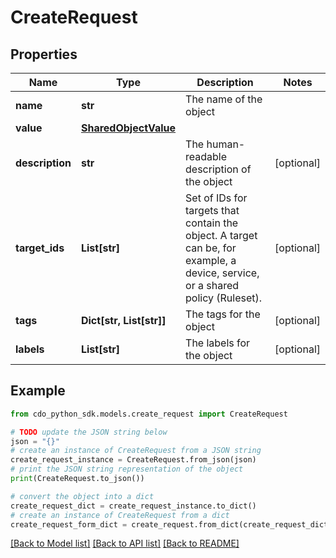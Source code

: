 # CreateRequest


## Properties

Name | Type | Description | Notes
------------ | ------------- | ------------- | -------------
**name** | **str** | The name of the object | 
**value** | [**SharedObjectValue**](SharedObjectValue.md) |  | 
**description** | **str** | The human-readable description of the object | [optional] 
**target_ids** | **List[str]** | Set of IDs for targets that contain the object. A target can be, for example, a device, service, or a shared policy (Ruleset). | [optional] 
**tags** | **Dict[str, List[str]]** | The tags for the object | [optional] 
**labels** | **List[str]** | The labels for the object | [optional] 

## Example

```python
from cdo_python_sdk.models.create_request import CreateRequest

# TODO update the JSON string below
json = "{}"
# create an instance of CreateRequest from a JSON string
create_request_instance = CreateRequest.from_json(json)
# print the JSON string representation of the object
print(CreateRequest.to_json())

# convert the object into a dict
create_request_dict = create_request_instance.to_dict()
# create an instance of CreateRequest from a dict
create_request_form_dict = create_request.from_dict(create_request_dict)
```
[[Back to Model list]](../README.md#documentation-for-models) [[Back to API list]](../README.md#documentation-for-api-endpoints) [[Back to README]](../README.md)


